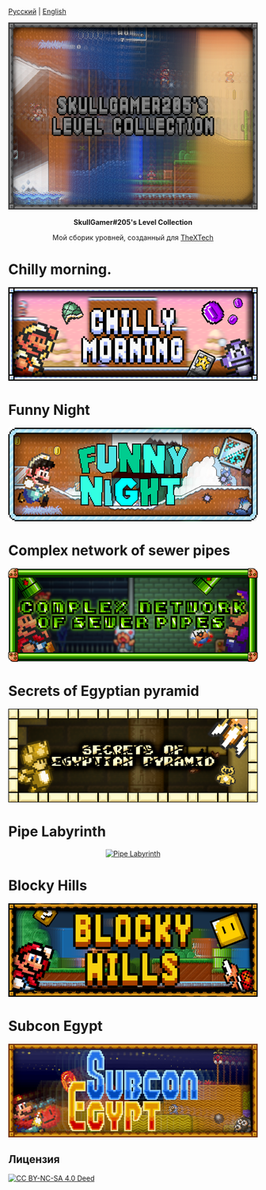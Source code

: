 [Русский](README-RUS.md) | [English](README.md)

<p align="center">
<a href="https://github.com/SkullGamer205/MySmbxLevels"><img src="https://raw.githubusercontent.com/SkullGamer205/MySmbxLevels/master/main-logo.png" alt="Logo"></a>
</p>
<p align="center"><b>
SkullGamer#205's Level Collection
</b></p>
<p align="center">Мой сборик уровней, созданный для <a href="https://github.com/Wohlstand/TheXTech"><alt="TheXTech">TheXTech</a></p>

# Chilly morning.
<p align="center">
<a href="https://wohlsoft.ru/forum/viewtopic.php?f=18&t=4462"><img src="https://raw.githubusercontent.com/SkullGamer205/MySmbxLevels/master/completed-levels/SkullGamer205 - Chilly morning./logo.png" alt="Chilly morning"></a>
</p>

# Funny Night
<p align="center">
<a href="https://wohlsoft.ru/forum/viewtopic.php?f=18&t=4463"><img src="https://github.com/SkullGamer205/MySmbxLevels/blob/main/completed-levels/SkullGamer205%20-%20Funny%20night/logo.png?raw=true" alt="Funny Night"></a>
</p>

# Complex network of sewer pipes
<p align="center">
<a href="https://wohlsoft.ru/forum/viewtopic.php?f=18&t=4510"><img src="https://raw.githubusercontent.com/SkullGamer205/MySmbxLevels/master/completed-levels/SkullGamer205 - Complex network of sewer pipes/logo.png" alt="Complex network of sewer pipes"></a>
</p>

# Secrets of Egyptian pyramid
<p align="center">
<a href="https://wohlsoft.ru/forum/viewtopic.php?f=18&t=4511"><img src="https://raw.githubusercontent.com/SkullGamer205/MySmbxLevels/master/completed-levels/SkullGamer205 - Secrets of Egyptian pyramid/logo.png" alt="Secrets of Egyptian pyramid"></a>
</p>

# Pipe Labyrinth
<p align="center">
<a href="https://wohlsoft.ru/forum/viewtopic.php?f=18&t=4639"><img src="https://raw.githubusercontent.com/SkullGamer205/MySmbxLevels/master/completed-levels/SkullGamer205 - Pipe Labyrinth/logo.png" alt="Pipe Labyrinth"></a>
</p>

# Blocky Hills
<p align="center">
<a href="https://wohlsoft.ru/forum/viewtopic.php?f=18&t=4706"><img src="https://raw.githubusercontent.com/SkullGamer205/MySmbxLevels/master/completed-levels/SkullGamer205 - Blocky Hills/logo.png" alt="Blocky Hills"></a>
</p>

# Subcon Egypt
<p align="center">
<a href="https://wohlsoft.ru/forum/viewtopic.php?f=18&t=4719"><img src="https://raw.githubusercontent.com/SkullGamer205/MySmbxLevels/master/completed-levels/SkullGamer205 - Subcon Egypt/logo.png" alt="Subcon Egypt"></a>
</p>

## Лицензия
<a href="https://creativecommons.org/licenses/by-nc-sa/4.0/deed.ru"><img src="https://mirrors.creativecommons.org/presskit/buttons/88x31/png/by-nc-sa.png" alt="CC BY-NC-SA 4.0 Deed"></a>

